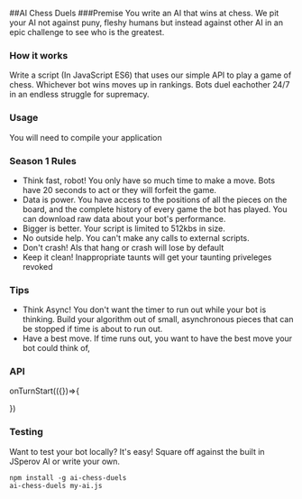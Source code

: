 ##AI Chess Duels
###Premise
You write an AI that wins at chess. We pit your AI not against puny, fleshy humans but instead against other AI in an epic challenge to see who is the greatest.

### How it works
Write a script (In JavaScript ES6) that uses our simple API to play a game of chess. Whichever bot wins moves up in rankings. Bots duel eachother 24/7 in an endless struggle for supremacy.

### Usage
You will need to compile your application 

### Season 1 Rules
- Think fast, robot! You only have so much time to make a move. Bots have 20 seconds to act or they will forfeit the game.
- Data is power. You have access to the positions of all the pieces on the board, and the complete history of every game the bot has played. You can download raw data about your bot's performance.
- Bigger is better. Your script is limited to 512kbs in size.
- No outside help. You can't  make any calls to external scripts.
- Don't crash! AIs that hang or crash will lose by default
- Keep it clean! Inappropriate taunts will get your taunting priveleges revoked

### Tips
- Think Async! You don't want the timer to run out while your bot is thinking. Build your algorithm out of small, asynchronous pieces that can be stopped if time is about to run out.
- Have a best move. If time runs out, you want to have the best move your bot could think of,

### API
onTurnStart(({})=>{

})

### Testing
Want to  test your bot locally? It's easy! Square off against the built in JSperov AI or write your own.

```
npm install -g ai-chess-duels
ai-chess-duels my-ai.js
```


